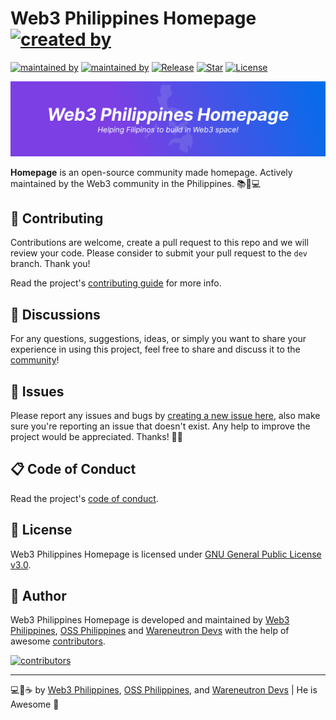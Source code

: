 # Web3 Philippines Homepage [![created by](https://img.shields.io/badge/created%20by-Web3%20Philippines%20Community-7b3fe4.svg?longCache=true&style=flat-square)](https://web3philippines.org)

[![maintained by](https://img.shields.io/badge/maintained%20by-OSS%20Philippines-blue.svg?longCache=true&style=flat-square)](https://ossph.org) [![maintained by](https://img.shields.io/badge/maintained%20by-Wareneutron%20Devs-blue.svg?longCache=true&style=flat-square)](https://wareneutron.com) [![Release](https://img.shields.io/github/release/web3phl/homepage.svg?style=flat-square)](https://github.com/web3phl/homepage/releases) [![Star](https://img.shields.io/github/stars/web3phl/homepage.svg?style=flat-square)](https://github.com/web3phl/homepage/stargazers) [![License](https://img.shields.io/github/license/web3phl/homepage.svg?style=flat-square)](https://github.com/web3phl/homepage/blob/main/LICENSE)

[![homepage banner](./.github/image/banner.jpg)](https://web3philippines.org)

**Homepage** is an open-source community made homepage. Actively maintained by the Web3 community in the Philippines. 📚💜💻

## 🎯 Contributing

Contributions are welcome, create a pull request to this repo and we will review your code. Please consider to submit your pull request to the `dev` branch. Thank you!

Read the project's [contributing guide](./CONTRIBUTING.md) for more info.

## 💬 Discussions

For any questions, suggestions, ideas, or simply you want to share your experience in using this project, feel free to share and discuss it to the [community](https://github.com/web3phl/homepage/discussions)!

## 🐛 Issues

Please report any issues and bugs by [creating a new issue here](https://github.com/web3phl/homepage/issues/new/choose), also make sure you're reporting an issue that doesn't exist. Any help to improve the project would be appreciated. Thanks! 🙏✨

## 📋 Code of Conduct

Read the project's [code of conduct](./CODE_OF_CONDUCT.md).

## 📃 License

Web3 Philippines Homepage is licensed under [GNU General Public License v3.0](https://opensource.org/licenses/GPL-3.0).

## 📝 Author

Web3 Philippines Homepage is developed and maintained by [Web3 Philippines](https://web3philippines.org), [OSS Philippines](https://ossph.org) and [Wareneutron Devs](https://wareneutron.com) with the help of awesome [contributors](https://github.com/web3phl/homepage/graphs/contributors).

[![contributors](https://contrib.rocks/image?repo=web3phl/homepage)](https://github.com/web3phl/homepage/graphs/contributors)

---

💻💖☕ by [Web3 Philippines](https://web3philippines.org), [OSS Philippines](https://ossph.org), and [Wareneutron Devs](https://wareneutron.com) | He is Awesome 🙏